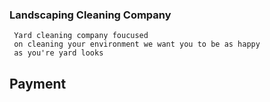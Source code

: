 ### Landscaping Cleaning Company
   
     
     Yard cleaning company foucused
     on cleaning your environment we want you to be as happy
     as you're yard looks
  ## Payment
 ##
 ##
 ##  
 ##
 ####
 #####
 ##
 ##
 
     
     
     
     
     
     
